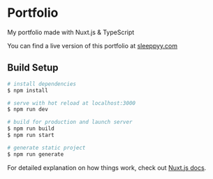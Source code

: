 # Portfolio
My portfolio made with Nuxt.js & TypeScript

You can find a live version of this portfolio at [sleeppyy.com](https://sleeppyy.com)

## Build Setup

``` bash
# install dependencies
$ npm install

# serve with hot reload at localhost:3000
$ npm run dev

# build for production and launch server
$ npm run build
$ npm run start

# generate static project
$ npm run generate
```

For detailed explanation on how things work, check out [Nuxt.js docs](https://nuxtjs.org).
